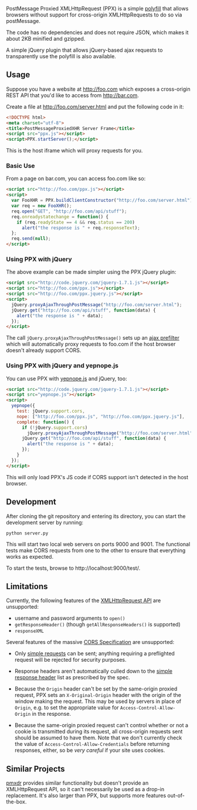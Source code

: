 PostMessage Proxied XMLHttpRequest (PPX) is a simple [polyfill][] that allows browsers without support for cross-origin XMLHttpRequests to do so via postMessage.

The code has no dependencies and does not require JSON, which makes it about 2KB minified and gzipped.

A simple jQuery plugin that allows jQuery-based ajax requests to transparently use the polyfill is also available.

## Usage

Suppose you have a website at http://foo.com which exposes a cross-origin REST API that you'd like to access from http://bar.com.

Create a file at http://foo.com/server.html and put the following code in it:

```html
<!DOCTYPE html>
<meta charset="utf-8">
<title>PostMessageProxiedXHR Server Frame</title>
<script src="ppx.js"></script>
<script>PPX.startServer();</script>
```

This is the host iframe which will proxy requests for you.

### Basic Use

From a page on bar.com, you can access foo.com like so:

```html
<script src="http://foo.com/ppx.js"></script>
<script>
  var FooXHR = PPX.buildClientConstructor("http://foo.com/server.html");
  var req = new FooXHR();
  req.open("GET", "http://foo.com/api/stuff");
  req.onreadystatechange = function() {
    if (req.readyState == 4 && req.status == 200)
      alert("the response is " + req.responseText);
  };
  req.send(null);
</script>
```

### Using PPX with jQuery

The above example can be made simpler using the PPX jQuery plugin:

```html
<script src="http://code.jquery.com/jquery-1.7.1.js"></script>
<script src="http://foo.com/ppx.js"></script>
<script src="http://foo.com/ppx.jquery.js"></script>
<script>
  jQuery.proxyAjaxThroughPostMessage("http://foo.com/server.html");
  jQuery.get("http://foo.com/api/stuff", function(data) {
    alert("the response is " + data);
  });
</script>
```

The call `jQuery.proxyAjaxThroughPostMessage()` sets up an [ajax prefilter][] which will automatically proxy requests to foo.com if the host browser doesn't already support CORS.

### Using PPX with jQuery and yepnope.js

You can use PPX with [yepnope.js][] and jQuery, too:

```html
<script src="http://code.jquery.com/jquery-1.7.1.js"></script>
<script src="yepnope.js"></script>
<script>
  yepnope({
    test: jQuery.support.cors,
    nope: ["http://foo.com/ppx.js", "http://foo.com/ppx.jquery.js"],
    complete: function() {
      if (!jQuery.support.cors)
        jQuery.proxyAjaxThroughPostMessage("http://foo.com/server.html");
      jQuery.get("http://foo.com/api/stuff", function(data) {
        alert("the response is " + data);
      });
    }
  });
</script>
```

This will only load PPX's JS code if CORS support isn't detected in the host browser.

## Development

After cloning the git repository and entering its directory, you can start the development server by running:

    python server.py
    
This will start two local web servers on ports 9000 and 9001. The functional tests make CORS requests from one to the other to ensure that everything works as expected.

To start the tests, browse to http://localhost:9000/test/.

## Limitations

Currently, the following features of the [XMLHttpRequest API][] are unsupported:

* username and password arguments to `open()`
* `getResponseHeader()` (though `getAllResponseHeaders()` is supported)
* `responseXML`

Several features of the massive [CORS Specification][] are unsupported:

* Only [simple requests][] can be sent; anything requiring a preflighted request will be rejected for security purposes.

* Response headers aren't automatically culled down to the [simple response header][] list as prescribed by the spec.

* Because the `Origin` header can't be set by the same-origin proxied request, PPX sets an `X-Original-Origin` header with the origin of the window making the request. This may be used by servers in place of `Origin`, e.g. to set the appropriate value for `Access-Control-Allow-Origin` in the response.

* Because the same-origin proxied request can't control whether or not a cookie is transmitted during its request, all cross-origin requests sent should be assumed to have them. Note that we don't currently check the value of `Access-Control-Allow-Credentials` before returning responses, either, so be *very careful* if your site uses cookies.

## Similar Projects

[pmxdr][] provides similar functionality but doesn't provide an XMLHttpRequest API, so it can't necessarily be used as a drop-in replacement. It's also larger than PPX, but supports more features out-of-the-box.

  [Polyfill]: http://remysharp.com/2010/10/08/what-is-a-polyfill/
  [pmxdr]: https://github.com/eligrey/pmxdr
  [XMLHttpRequest API]: http://www.w3.org/TR/XMLHttpRequest/
  [CORS Specification]: http://www.w3.org/TR/cors/
  [simple requests]: https://developer.mozilla.org/En/HTTP_access_control#Simple_requests
  [simple response header]: http://www.w3.org/TR/cors/#simple-response-header
  [ajax prefilter]: http://api.jquery.com/extending-ajax/#Prefilters
  [yepnope.js]: http://yepnopejs.com/
  